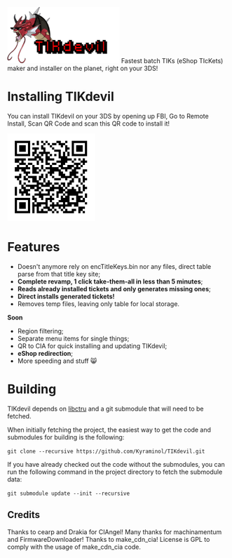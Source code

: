 ![Screenshot](banner.png)
Fastest batch TIKs (eShop TIcKets) maker and installer on the planet, right on your 3DS!

# Installing TIKdevil
You can install TIKdevil on your 3DS by opening up FBI, Go to Remote Install, Scan QR Code and scan this QR code to install it!

![Screenshot](qrcode.png)

# Features
- Doesn't anymore rely on encTitleKeys.bin nor any files, direct table parse from that title key site;
- **Complete revamp, 1 click take-them-all in less than 5 minutes**;
- **Reads already installed tickets and only generates missing ones**;
- **Direct installs generated tickets!**
- Removes temp files, leaving only table for local storage.

**Soon**
- Region filtering;
- Separate menu items for single things;
- QR to CIA for quick installing and updating TIKdevil;
- **eShop redirection**;
- More speeding and stuff :smile_cat: 

# Building
TIKdevil depends on [libctru](https://github.com/smealum/ctrulib) and a git submodule that will need to be fetched.

When initially fetching the project, the easiest way to get the code and submodules for building is the following:

`git clone --recursive https://github.com/Kyraminol/TIKdevil.git`

If you have already checked out the code without the submodules, you can run the following command in the project directory to fetch the submodule data:

`git submodule update --init --recursive`

## Credits

Thanks to cearp and Drakia for CIAngel!
Many thanks for machinamentum and FirmwareDownloader! Thanks to make_cdn_cia!
License is GPL to comply with the usage of make_cdn_cia code.
